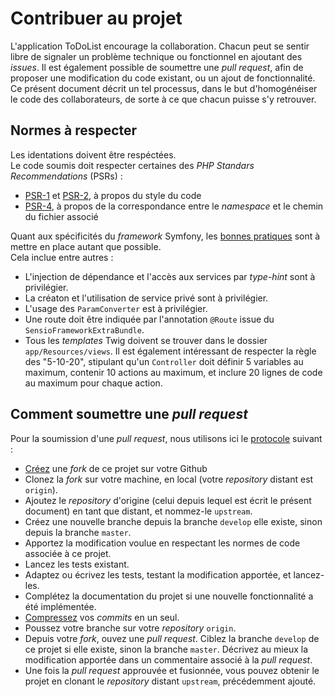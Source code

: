 # Contribuer au projet
L'application ToDoList encourage la collaboration.
Chacun peut se sentir libre de signaler un problème technique ou fonctionnel en ajoutant des <i>issues</i>.
Il est également possible de soumettre une <i>pull request</i>, afin de proposer une modification du code existant, ou un ajout de fonctionnalité.
Ce présent document décrit un tel processus, dans le but d'homogénéiser le code des collaborateurs, de sorte à ce que chacun puisse s'y retrouver.
## Normes à respecter
Les identations doivent être respéctées.<br>
Le code soumis doit respecter certaines des <i>PHP Standars Recommendations</i> (PSRs) :
- [PSR-1](https://www.php-fig.org/psr/psr-1/) et [PSR-2](https://www.php-fig.org/psr/psr-2/), à propos du style du code
- [PSR-4](https://www.php-fig.org/psr/psr-4/), à propos de la correspondance entre le <i>namespace</i>
et le chemin du fichier associé

Quant aux spécificités du <i>framework</i> Symfony, les [bonnes pratiques](https://symfony.com/doc/current/best_practices/index.html) sont à mettre en place autant que possible.<br/>
Cela inclue entre autres :
- L'injection de dépendance et l'accès aux services par <i>type-hint</i> sont à privilégier.
- La créaton et l'utilisation de service privé sont à privilégier.
- L'usage des `ParamConverter` est à privilégier.
- Une route doit être indiquée par l'annotation `@Route` issue du `SensioFrameworkExtraBundle`.
- Tous les <i>templates</i> Twig doivent se trouver dans le dossier `app/Resources/views`.
Il est également intéressant de respecter la règle des "5-10-20", stipulant qu'un `Controller` doit définir 5 variables au maximum, contenir 10 actions au maximum, et inclure 20 lignes de code au maximum pour chaque action.
## Comment soumettre une <i>pull request</i>
Pour la soumission d'une <i>pull request</i>, nous utilisons ici le [protocole](https://gist.github.com/MarcDiethelm/7303312) suivant :
- [Créez](https://help.github.com/articles/creating-a-pull-request-from-a-fork/) une <i>fork</i> de ce projet sur votre Github
- Clonez la <i>fork</i> sur votre machine, en local (votre <i>repository</i> distant est `origin`).
- Ajoutez le <i>repository</i> d'origine (celui depuis lequel est écrit le présent document) en tant que distant, et nommez-le `upstream`.
- Créez une nouvelle branche depuis la branche `develop` elle existe, sinon depuis la branche `master`.
- Apportez la modification voulue en respectant les normes de code associée à ce projet.
- Lancez les tests existant.
- Adaptez ou écrivez les tests, testant la modification apportée, et lancez-les.
- Complétez la documentation du projet si une nouvelle fonctionnalité a été implémentée.
- [Compressez](https://help.github.com/articles/about-git-rebase/) vos <i>commits</i> en un seul.
- Poussez votre branche sur votre <i>repository</i> `origin`.
- Depuis votre <i>fork</i>, ouvez une <i>pull request</i>. Ciblez la branche `develop` de ce projet si elle existe, sinon la branche `master`. Décrivez au mieux la modification apportée dans un commentaire associé à la <i>pull request</i>.
- Une fois la <i>pull request</i> approuvée et fusionnée, vous pouvez obtenir le projet en clonant le <i>repository</i> distant `upstream`, précédemment ajouté.
